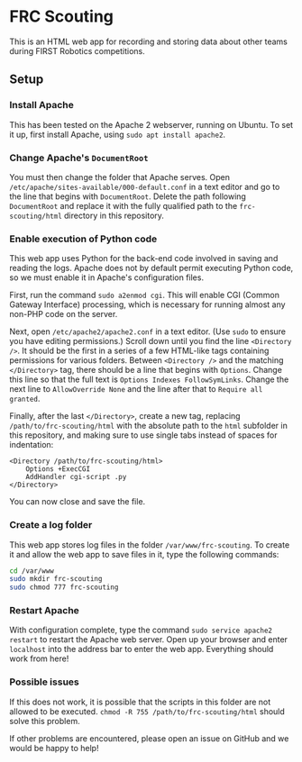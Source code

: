 # FRC Scouting
This is an HTML web app for recording and storing data about other teams during FIRST Robotics competitions.

## Setup
### Install Apache
This has been tested on the Apache 2 webserver, running on Ubuntu. To set it up, first install Apache, using `sudo apt install apache2`.

### Change Apache's `DocumentRoot`
You must then change the folder that Apache serves. Open `/etc/apache/sites-available/000-default.conf` in a text editor and go to the line that begins with `DocumentRoot`. Delete the path following `DocumentRoot` and replace it with the fully qualified path to the `frc-scouting/html` directory in this repository.

### Enable execution of Python code
This web app uses Python for the back-end code involved in saving and reading the logs. Apache does not by default permit executing Python code, so we must enable it in Apache's configuration files.

First, run the command `sudo a2enmod cgi`. This will enable CGI (Common Gateway Interface) processing, which is necessary for running almost any non-PHP code on the server.

Next, open `/etc/apache2/apache2.conf` in a text editor. (Use `sudo` to ensure you have editing permissions.) Scroll down until you find the line `<Directory />`. It should be the first in a series of a few HTML-like tags containing permissions for various folders. Between `<Directory />` and the matching `</Directory>` tag, there should be a line that begins with `Options`. Change this line so that the full text is `Options Indexes FollowSymLinks`. Change the next line to `AllowOverride None` and the line after that to `Require all granted`.

Finally, after the last `</Directory>`, create a new tag, replacing `/path/to/frc-scouting/html` with the absolute path to the `html` subfolder in this repository, and making sure to use single tabs instead of spaces for indentation:

```
<Directory /path/to/frc-scouting/html>
	Options +ExecCGI
	AddHandler cgi-script .py
</Directory>
```

You can now close and save the file.

### Create a log folder
This web app stores log files in the folder `/var/www/frc-scouting`. To create it and allow the web app to save files in it, type the following commands:

```sh
cd /var/www
sudo mkdir frc-scouting
sudo chmod 777 frc-scouting
```

### Restart Apache
With configuration complete, type the command `sudo service apache2 restart` to restart the Apache web server. Open up your browser and enter `localhost` into the address bar to enter the web app. Everything should work from here!

### Possible issues
If this does not work, it is possible that the scripts in this folder are not allowed to be executed. `chmod -R 755 /path/to/frc-scouting/html` should solve this problem.

If other problems are encountered, please open an issue on GitHub and we would be happy to help!
